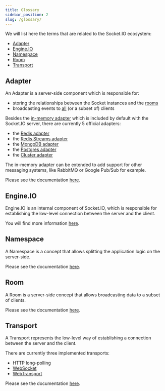 ```yaml
---
title: Glossary
sidebar_position: 2
slug: /glossary/
---
```


We will list here the terms that are related to the Socket.IO ecosystem:

- [Adapter](#adapter)
- [Engine.IO](#engineio)
- [Namespace](#namespace)
- [Room](#room)
- [Transport](#transport)

## Adapter

An Adapter is a server-side component which is responsible for:

- storing the relationships between the Socket instances and the [rooms](../04-Events/rooms.md)
- broadcasting events to [all](../04-Events/broadcasting-events.md) (or a subset of) clients

Besides the [in-memory adapter](https://github.com/socketio/socket.io-adapter/) which is included by default with the Socket.IO server, there are currently 5 official adapters:

- the [Redis adapter](../05-Adapters/adapter-redis.md)
- the [Redis Streams adapter](../05-Adapters/adapter-redis-streams.md)
- the [MongoDB adapter](../05-Adapters/adapter-mongo.md)
- the [Postgres adapter](../05-Adapters/adapter-postgres.md)
- the [Cluster adapter](../05-Adapters/adapter-cluster.md)

The in-memory adapter can be extended to add support for other messaging systems, like RabbitMQ or Google Pub/Sub for example.

Please see the documentation [here](../05-Adapters/adapter.md).

## Engine.IO

Engine.IO is an internal component of Socket.IO, which is responsible for establishing the low-level connection between the server and the client.

You will find more information [here](../01-Documentation/how-it-works.md).

## Namespace

A Namespace is a concept that allows splitting the application logic on the server-side.

Please see the documentation [here](../06-Advanced/namespaces.md).

## Room

A Room is a server-side concept that allows broadcasting data to a subset of clients.

Please see the documentation [here](../04-Events/rooms.md).

## Transport

A Transport represents the low-level way of establishing a connection between the server and the client.

There are currently three implemented transports:

- HTTP long-polling
- [WebSocket](https://developer.mozilla.org/en-US/docs/Web/API/WebSockets_API)
- [WebTransport](https://developer.mozilla.org/en-US/docs/Web/API/WebTransport_API)

Please see the documentation [here](../01-Documentation/how-it-works.md#transports).
